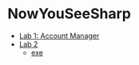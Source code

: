 # NowYouSeeSharp

* [Lab 1: Account Manager](https://github.com/annchous/NowYouSeeSharp/tree/main/NYSS/NYSS)
* [Lab 2](https://github.com/annchous/NowYouSeeSharp/tree/main/NYSS/Lab2)
  * [exe](https://github.com/annchous/NowYouSeeSharp/blob/main/NYSS/Lab2.exe)
